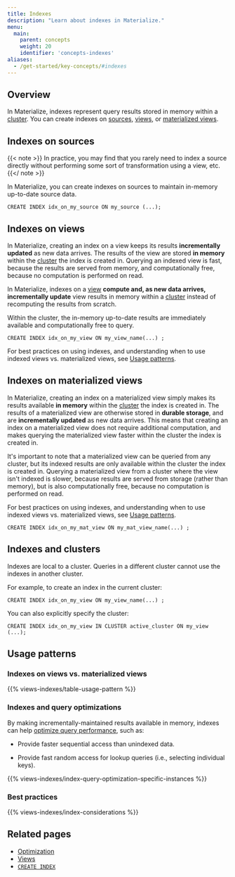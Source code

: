 ```yaml
---
title: Indexes
description: "Learn about indexes in Materialize."
menu:
  main:
    parent: concepts
    weight: 20
    identifier: 'concepts-indexes'
aliases:
  - /get-started/key-concepts/#indexes
---
```


## Overview

In Materialize, indexes represent query results stored in memory within a
[cluster](/concepts/clusters/). You can create indexes on
[sources](/concepts/sources/), [views](/concepts/views/#views), or [materialized
views](/concepts/views/#materialized-views).

## Indexes on sources

{{< note >}}
In practice, you may find that you rarely need to index a source directly
without performing some sort of transformation using a view, etc.
{{</ note >}}

In Materialize, you can create indexes on sources to maintain in-memory
up-to-date source data.

```mzsql
CREATE INDEX idx_on_my_source ON my_source (...);
```

## Indexes on views

In Materialize, creating an index on a view keeps its results **incrementally
updated** as new data arrives. The results of the view are stored **in memory**
within the [cluster](/concepts/clusters/) the index is created in. Querying an
indexed view is fast, because the results are served from memory, and
computationally free, because no computation is performed on read.

In Materialize, indexes on a [view](/concepts/views/#views) **compute and, as
new data arrives, incrementally update** view results in memory within a
[cluster](/concepts/clusters/) instead of recomputing the results from scratch.

Within the cluster, the in-memory up-to-date results are immediately available
and computationally free to query.

```mzsql
CREATE INDEX idx_on_my_view ON my_view_name(...) ;
```

For best practices on using indexes, and understanding when to use indexed views
vs. materialized views, see [Usage patterns](#usage-patterns).

## Indexes on materialized views

In Materialize, creating an index on a materialized view simply makes its
results available **in memory** within the [cluster](/concepts/clusters/) the
index is created in. The results of a materialized view are otherwise stored
in **durable storage**, and are **incrementally updated** as new data arrives.
This means that creating an index on a materialized view does not require
additional computation, and makes querying the materialized view faster within
the cluster the index is created in.

It's important to note that a materialized view can be queried from any cluster,
but its indexed results are only available within the cluster the index is
created in. Querying a materialized view from a cluster where the view isn't
indexed is slower, because results are served from storage (rather than
memory), but is also computationally free, because no computation is performed
on read.

For best practices on using indexes, and understanding when to use indexed views
vs. materialized views, see [Usage patterns](#usage-patterns).

```mzsql
CREATE INDEX idx_on_my_mat_view ON my_mat_view_name(...) ;
```

## Indexes and clusters

Indexes are local to a cluster. Queries in a different cluster cannot use the
indexes in another cluster.

For example, to create an index in the current cluster:

```mzsql
CREATE INDEX idx_on_my_view ON my_view_name(...) ;
```

You can also explicitly specify the cluster:

```mzsql
CREATE INDEX idx_on_my_view IN CLUSTER active_cluster ON my_view (...);
```

## Usage patterns

### Indexes on views vs. materialized views

{{% views-indexes/table-usage-pattern %}}

### Indexes and query optimizations

By making incrementally-maintained results available in memory, indexes can
help [optimize query performance](/transform-data/optimization/), such as:

- Provide faster sequential access than unindexed data.

- Provide fast random access for lookup queries (i.e., selecting individual
  keys).

{{% views-indexes/index-query-optimization-specific-instances %}}

### Best practices

{{% views-indexes/index-considerations %}}

## Related pages

- [Optimization](/transform-data/optimization)
- [Views](/concepts/views)
- [`CREATE INDEX`](/sql/create-index)

<style>
red { color: Red; font-weight: 500; }
</style>
